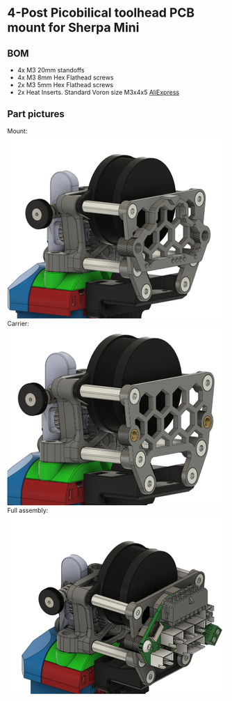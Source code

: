 # 4-Post Picobilical toolhead PCB mount for Sherpa Mini
## BOM
- 4x M3 20mm standoffs
- 4x M3 8mm Hex Flathead screws
- 2x M3 5mm Hex Flathead screws
- 2x Heat Inserts. Standard Voron size M3x4x5 [AliExpress](https://www.aliexpress.us/item/3256804429544538.html)
## Part pictures
Mount:
![Assembly](full_assembly.png)
Carrier:
![Mount](pcb_mount.png)
Full assembly:
![Whole thing](with_picobilical.png)